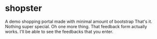 # shopster
A demo shopping portal made with minimal amount of bootstrap
That's it. Nothing super special.
Oh one more thing. That feedback form actually works. I'll be able to see the feedbacks that you enter.

